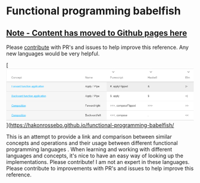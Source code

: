 # Functional programming babelfish

##  [Note - Content has moved to Github pages here](https://hakonrossebo.github.io/functional-programming-babelfish/)
Please [contribute](CONTRIBUTE.md) with PR's and issues to help improve this reference.
Any new languages would be very helpful.

[<img src="demo.png" />](https://hakonrossebo.github.io/functional-programming-babelfish/

This is an attempt to provide a link and comparison between similar concepts and operations and their usage between different functional programming languages . When learning and working with different languages and concepts, it's nice to have an easy way of looking up the implementations. Please contribute! I am not an expert in these languages. Please contribute to improvements with PR's and issues to help improve this reference.
